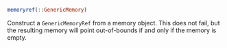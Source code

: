 ```julia
memoryref(::GenericMemory)
```

Construct a `GenericMemoryRef` from a memory object. This does not fail, but the resulting memory will point out-of-bounds if and only if the memory is empty.
